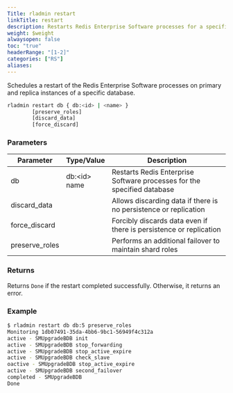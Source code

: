 ```yaml
---
Title: rladmin restart
linkTitle: restart
description: Restarts Redis Enterprise Software processes for a specific database.
weight: $weight
alwaysopen: false
toc: "true"
headerRange: "[1-2]"
categories: ["RS"]
aliases:
---
```


Schedules a restart of the Redis Enterprise Software processes on primary and replica instances of a specific database.

``` sh
rladmin restart db { db:<id> | <name> }
        [preserve_roles]
        [discard_data]
        [force_discard]
```

### Parameters

| Parameter      | Type/Value                     | Description                                                           |
|----------------|--------------------------------|-----------------------------------------------------------------------|
| db             | db:\<id\><br /> name           | Restarts Redis Enterprise Software processes for the specified database                |
| discard_data   |                                | Allows discarding data if there is no persistence or replication      |
| force_discard  |                                | Forcibly discards data even if there is persistence or replication    |
| preserve_roles |                                | Performs an additional failover to maintain shard roles               |

### Returns

Returns `Done` if the restart completed successfully. Otherwise, it returns an error.

### Example

``` sh
$ rladmin restart db db:5 preserve_roles
Monitoring 1db07491-35da-4bb6-9bc1-56949f4c312a
active - SMUpgradeBDB init
active - SMUpgradeBDB stop_forwarding
active - SMUpgradeBDB stop_active_expire
active - SMUpgradeBDB check_slave
oactive - SMUpgradeBDB stop_active_expire
active - SMUpgradeBDB second_failover
completed - SMUpgradeBDB
Done
```
